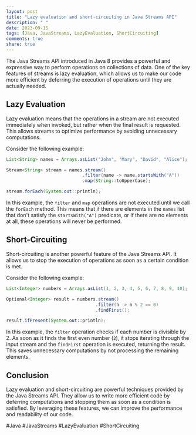 ```yaml
---
layout: post
title: "Lazy evaluation and short-circuiting in Java Streams API"
description: " "
date: 2023-09-15
tags: [Java, JavaStreams, LazyEvaluation, ShortCircuiting]
comments: true
share: true
---
```


The Java Streams API introduced in Java 8 provides a powerful and expressive way to perform operations on collections of data. One of the key features of streams is lazy evaluation, which allows us to make our code more efficient by deferring the execution of operations until they are actually needed.

## Lazy Evaluation

Lazy evaluation means that the operations in a stream are not executed immediately when invoked, but rather when the final result is requested. This allows streams to optimize performance by avoiding unnecessary computations.

Consider the following example:

```java
List<String> names = Arrays.asList("John", "Mary", "David", "Alice");

Stream<String> stream = names.stream()
                             .filter(name -> name.startsWith("A"))
                             .map(String::toUpperCase);

stream.forEach(System.out::println);
```

In this example, the `filter` and `map` operations are not executed until we call the `forEach` method. This means that if there are elements in the `names` list that don't satisfy the `startsWith("A")` predicate, or if there are no elements at all, these operations will never be performed.

## Short-Circuiting

Short-circuiting is another powerful feature of the Java Streams API. It allows us to stop the execution of operations as soon as a certain condition is met.

Consider the following example:

```java
List<Integer> numbers = Arrays.asList(1, 2, 3, 4, 5, 6, 7, 8, 9, 10);

Optional<Integer> result = numbers.stream()
                                  .filter(n -> n % 2 == 0)
                                  .findFirst();

result.ifPresent(System.out::println);
```

In this example, the `filter` operation checks if each number is divisible by 2. As soon as it finds the first even number (`2`), it stops iterating through the input stream and the `findFirst` operation is executed, returning the result. This saves unnecessary computations by not processing the remaining elements.

## Conclusion

Lazy evaluation and short-circuiting are powerful techniques provided by the Java Streams API. They allow us to write more efficient code by deferring computations and stopping them as soon as a condition is satisfied. By leveraging these features, we can improve the performance and readability of our code.

#Java #JavaStreams #LazyEvaluation #ShortCircuiting